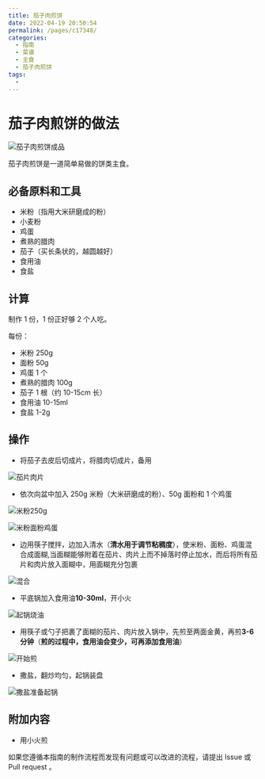 ```yaml
---
title: 茄子肉煎饼
date: 2022-04-19 20:50:54
permalink: /pages/c17348/
categories:
  - 指南
  - 菜谱
  - 主食
  - 茄子肉煎饼
tags:
  - 
---
```

# 茄子肉煎饼的做法

![茄子肉煎饼成品](/img/jpg/staple/茄子肉煎饼.jpg)

茄子肉煎饼是一道简单易做的饼类主食。

## 必备原料和工具

* 米粉（指用大米研磨成的粉）
* 小麦粉
* 鸡蛋
* 煮熟的腊肉
* 茄子（买长条状的，越圆越好）
* 食用油
* 食盐

## 计算

制作 1 份，1 份正好够 2 个人吃。

每份：

* 米粉 250g
* 面粉 50g
* 鸡蛋 1 个
* 煮熟的腊肉 100g
* 茄子 1 根（约 10-15cm 长）
* 食用油 10-15ml
* 食盐 1-2g

## 操作

* 将茄子去皮后切成片，将腊肉切成片，备用

![茄片肉片](/img/jpg/staple/茄子肉煎饼1.jpg)

* 依次向盆中加入 250g 米粉（大米研磨成的粉）、50g 面粉和 1 个鸡蛋

![米粉250g](/img/jpg/staple/茄子肉煎饼2.jpg)

![米粉面粉鸡蛋](/img/jpg/staple/茄子肉煎饼3.jpg)

* 边用筷子搅拌，边加入清水（**清水用于调节粘稠度**），使米粉、面粉、鸡蛋混合成面糊,当面糊能够附着在茄片、肉片上而不掉落时停止加水，而后将所有茄片和肉片放入面糊中，用面糊充分包裹

![混合](/img/jpg/staple/茄子肉煎饼4.jpg)

* 平底锅加入食用油**10-30ml**，开小火

![起锅烧油](/img/jpg/staple/茄子肉煎饼5.jpg)

* 用筷子或勺子把裹了面糊的茄片、肉片放入锅中，先煎至两面金黄，再煎**3-6分钟**（**煎的过程中，食用油会变少，可再添加食用油**）

![开始煎](/img/jpg/staple/茄子肉煎饼6.jpg)

* 撒盐，翻炒均匀，起锅装盘

![撒盐准备起锅](/img/jpg/staple/茄子肉煎饼7.jpg)

## 附加内容

* 用小火煎

如果您遵循本指南的制作流程而发现有问题或可以改进的流程，请提出 Issue 或 Pull request 。
